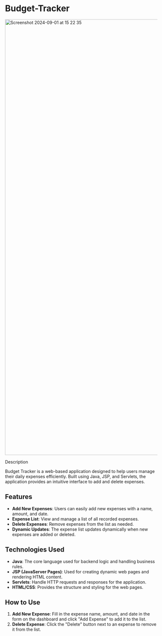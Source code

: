 # Budget-Tracker

<img width="1436" alt="Screenshot 2024-09-01 at 15 22 35" src="https://github.com/user-attachments/assets/ea96af21-768f-4a50-b3be-737907cc66b9">

Description 

Budget Tracker is a web-based application designed to help users manage their daily expenses efficiently. Built using Java, JSP, and Servlets, the application provides an intuitive interface to add and delete expenses.

## Features
- **Add New Expenses**: Users can easily add new expenses with a name, amount, and date.
- **Expense List**: View and manage a list of all recorded expenses.
- **Delete Expenses**: Remove expenses from the list as needed.
- **Dynamic Updates**: The expense list updates dynamically when new expenses are added or deleted.

## Technologies Used
- **Java**: The core language used for backend logic and handling business rules.
- **JSP (JavaServer Pages)**: Used for creating dynamic web pages and rendering HTML content.
- **Servlets**: Handle HTTP requests and responses for the application.
- **HTML/CSS**: Provides the structure and styling for the web pages.

## How to Use
1. **Add New Expense**: Fill in the expense name, amount, and date in the form on the dashboard and click "Add Expense" to add it to the list.
3. **Delete Expense**: Click the "Delete" button next to an expense to remove it from the list.
